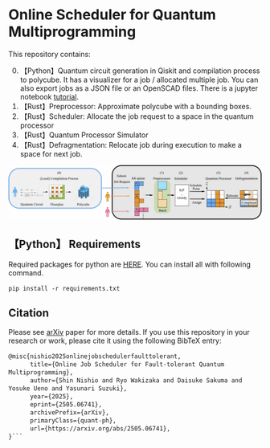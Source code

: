 # Online Scheduler for Quantum Multiprogramming
This repository contains:

0. 【Python】Quantum circuit generation in Qiskit and compilation process to polycube. It has a visualizer for a job / allocated multiple job. You can also export jobs as a JSON file or an OpenSCAD files. There is a jupyter notebook [tutorial](https://github.com/team-QMP/FTQMP-Scheduler/blob/main/python_examples/circuit_generation_and_compilation.ipynb).
1. 【Rust】Preprocessor: Approximate polycube with a bounding boxes.
2. 【Rust】Scheduler: Allocate the job request to a space in the quantum processor
3. 【Rust】Quantum Processor Simulator
4. 【Rust】Defragmentation: Relocate job during execution to make a space for next job.


![flow](https://github.com/team-QMP/FTQMP-Scheduler/blob/main/figs/QMP_flow.jpg)

## 【Python】 Requirements
Required packages for python are [HERE](https://github.com/team-QMP/FTQMP-Scheduler/blob/main/python_examples/requirements.txt). You can install all with following command.
```
pip install -r requirements.txt
```

<!-- ## Installation and usage -->

<!-- ## Examples -->

## Citation
Please see [arXiv](https://arxiv.org/abs/2505.06741) paper for more details. If you use this repository in your research or work, please cite it using the following BibTeX entry:

```
@misc{nishio2025onlinejobschedulerfaulttolerant,
      title={Online Job Scheduler for Fault-tolerant Quantum Multiprogramming}, 
      author={Shin Nishio and Ryo Wakizaka and Daisuke Sakuma and Yosuke Ueno and Yasunari Suzuki},
      year={2025},
      eprint={2505.06741},
      archivePrefix={arXiv},
      primaryClass={quant-ph},
      url={https://arxiv.org/abs/2505.06741}, 
}```